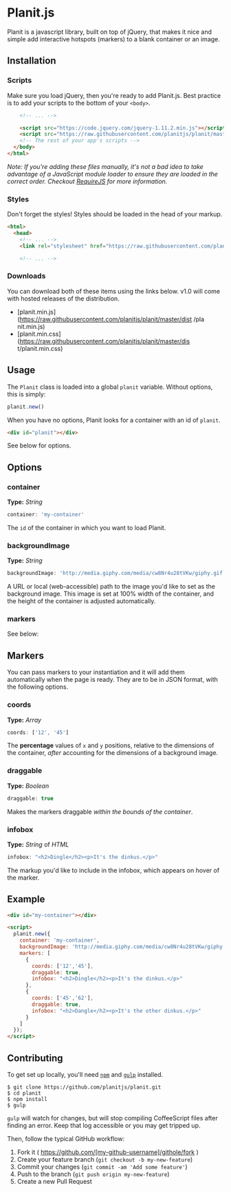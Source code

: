 Planit.js
================

Planit is a javascript library, built on top of jQuery, that makes it nice and
simple add interactive hotspots (markers) to a blank container or an image.

Installation
----------------

### Scripts

Make sure you load jQuery, then you're ready to add Planit.js. Best practice is
to add your scripts to the bottom of your `<body>`.

```html
    <!-- ... -->

    <script src="https://code.jquery.com/jquery-1.11.2.min.js"></script>
    <script src="https://raw.githubusercontent.com/planitjs/planit/master/dist/planit.min.js"></script>
    <!-- The rest of your app's scripts -->
  </body>
</html>
```

*Note: If you're adding these files manually, it's not a bad idea to take
advantage of a JavaScript module loader to ensure they are loaded in the
correct order. Checkout [RequireJS](http://requirejs.org/) for more
information.*

### Styles

Don't forget the styles! Styles should be loaded in the head of your markup.

```html
<html>
  <head>
    <!-- ... -->
    <link rel="stylesheet" href="https://raw.githubusercontent.com/planitjs/planit/master/dist/planit.min.css">

    <!-- ... -->
```

### Downloads

You can download both of these items using the links below. v1.0 will come with
hosted releases of the distribution.

* [planit.min.js](https://raw.githubusercontent.com/planitjs/planit/master/dist
  /pla nit.min.js)
* [planit.min.css](https://raw.githubusercontent.com/planitjs/planit/master/dis
  t/planit.min.css)


Usage
----------------

The `Planit` class is loaded into a global `planit` variable. Without options,
this is simply:

```js
planit.new()
```

When you have no options, Planit looks for a container with an id of `planit`.

```html
<div id="planit"></div>
```

See below for options.

Options
----------------

### container

**Type:** _String_

```js
container: 'my-container'
```

The `id` of the container in which you want to load Planit.

### backgroundImage

**Type:** _String_

```js
backgroundImage: 'http://media.giphy.com/media/cw8Nr4u28tVKw/giphy.gif'
```

A URL or local (web-accessible) path to the image you'd like to set as the
background image. This image is set at 100% width of the container, and the
height of the container is adjusted automatically.

### markers

See below:

Markers
----------------

You can pass markers to your instantiation and it will add them automatically
when the page is ready. They are to be in JSON format, with the following
options.

### coords

**Type:** _Array_

```js
coords: ['12', '45']
```

The **percentage** values of `x` and `y` positions, relative to the dimensions
of the container, *after* accounting for the dimensions of a background image.

### draggable

**Type:** _Boolean_

```js
draggable: true
```

Makes the markers draggable *within the bounds of the container*.

### infobox

**Type:** _String_ of _HTML_

```js
infobox: "<h2>Dingle</h2><p>It's the dinkus.</p>"
```

The markup you'd like to include in the infobox, which appears on hover of the
marker.

Example
----------------

```html
<div id="my-container"></div>

<script>
  planit.new({
    container: 'my-container',
    backgroundImage: 'http://media.giphy.com/media/cw8Nr4u28tVKw/giphy.gif',
    markers: [
      {
        coords: ['12','45'],
        draggable: true,
        infobox: "<h2>Dingle</h2><p>It's the dinkus.</p>"
      },
      {
        coords: ['45','62'],
        draggable: true,
        infobox: "<h2>Dangle</h2><p>It's the other dinkus.</p>"
      }
    ]
  });
</script>
```

Contributing
----------------

To get set up locally, you'll need [`npm`](https://www.npmjs.com/) and
[`gulp`](http://gulpjs.com/) installed.

```text
$ git clone https://github.com/planitjs/planit.git
$ cd planit
$ npm install
$ gulp
```

`gulp` will watch for changes, but will stop compiling CoffeeScript files after
finding an error. Keep that log accessible or you may get tripped up.

Then, follow the typical GitHub workflow:

1. Fork it ( https://github.com/[my-github-username]/githole/fork )
2. Create your feature branch (`git checkout -b my-new-feature`)
3. Commit your changes (`git commit -am 'Add some feature'`)
4. Push to the branch (`git push origin my-new-feature`)
5. Create a new Pull Request
